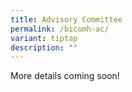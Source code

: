 ```yaml
---
title: Advisory Committee
permalink: /bicomh-ac/
variant: tiptap
description: ""
---
```

<p>More details coming soon!</p>